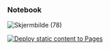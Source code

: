 ### Notebook

![Skjermbilde (78)](https://github.com/Allawi465/notebook/assets/91701833/e0cc8caa-c7fa-48cb-b79e-1f9e81eebc00)

[![Deploy static content to Pages](https://github.com/Allawi465/notebook/actions/workflows/pages.yml/badge.svg?branch=master)](https://github.com/Allawi465/notebook/actions/workflows/pages.yml)
